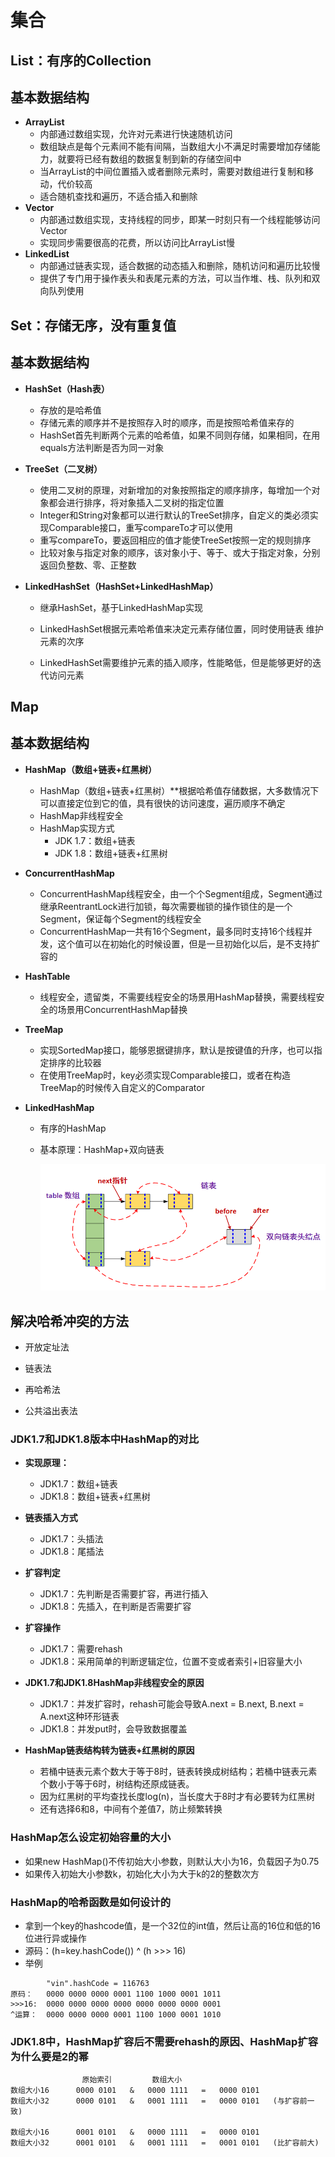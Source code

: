 # 集合

## List：有序的Collection

## 基本数据结构

- **ArrayList**
  - 内部通过数组实现，允许对元素进行快速随机访问
  - 数组缺点是每个元素间不能有间隔，当数组大小不满足时需要增加存储能力，就要将已经有数组的数据复制到新的存储空间中
  - 当ArrayList的中间位置插入或者删除元素时，需要对数组进行复制和移动，代价较高
  - 适合随机查找和遍历，不适合插入和删除
- **Vector**
  - 内部通过数组实现，支持线程的同步，即某一时刻只有一个线程能够访问Vector
  - 实现同步需要很高的花费，所以访问比ArrayList慢
- **LinkedList**
  - 内部通过链表实现，适合数据的动态插入和删除，随机访问和遍历比较慢
  - 提供了专门用于操作表头和表尾元素的方法，可以当作堆、栈、队列和双向队列使用



## Set：**存储无序，没有重复值**

## 基本数据结构

- **HashSet（Hash表）**

  - 存放的是哈希值
  - 存储元素的顺序并不是按照存入时的顺序，而是按照哈希值来存的
  - HashSet首先判断两个元素的哈希值，如果不同则存储，如果相同，在用equals方法判断是否为同一对象

- **TreeSet（二叉树）**

  - 使用二叉树的原理，对新增加的对象按照指定的顺序排序，每增加一个对象都会进行排序，将对象插入二叉树的指定位置
  - Integer和String对象都可以进行默认的TreeSet排序，自定义的类必须实现Comparable接口，重写compareTo才可以使用
  - 重写compareTo，要返回相应的值才能使TreeSet按照一定的规则排序
  - 比较对象与指定对象的顺序，该对象小于、等于、或大于指定对象，分别返回负整数、零、正整数

- **LinkedHashSet（HashSet+LinkedHashMap）**

  - 继承HashSet，基于LinkedHashMap实现

  - LinkedHashSet根据元素哈希值来决定元素存储位置，同时使用链表 维护元素的次序

  - LinkedHashSet需要维护元素的插入顺序，性能略低，但是能够更好的迭代访问元素

    

## Map

## 基本数据结构

- **HashMap（数组+链表+红黑树）**

  - HashMap（数组+链表+红黑树）**根据哈希值存储数据，大多数情况下可以直接定位到它的值，具有很快的访问速度，遍历顺序不确定
  - HashMap非线程安全
  - HashMap实现方式
    - JDK 1.7：数组+链表
    - JDK 1.8：数组+链表+红黑树

- **ConcurrentHashMap**

  - ConcurrentHashMap线程安全，由一个个Segment组成，Segment通过继承ReentrantLock进行加锁，每次需要枷锁的操作锁住的是一个Segment，保证每个Segment的线程安全
  - ConcurrentHashMap一共有16个Segment，最多同时支持16个线程并发，这个值可以在初始化的时候设置，但是一旦初始化以后，是不支持扩容的

- **HashTable**

  - 线程安全，遗留类，不需要线程安全的场景用HashMap替换，需要线程安全的场景用ConcurrentHashMap替换

- **TreeMap**

  - 实现SortedMap接口，能够恩据键排序，默认是按键值的升序，也可以指定排序的比较器
  - 在使用TreeMap时，key必须实现Comparable接口，或者在构造TreeMap的时候传入自定义的Comparator

- **LinkedHashMap**

  - 有序的HashMap

  - 基本原理：HashMap+双向链表

    ![avatar](pics/LinkedHashMap.png)

## 解决哈希冲突的方法

- 开放定址法

- 链表法
- 再哈希法
- 公共溢出表法



### JDK1.7和JDK1.8版本中HashMap的对比

- **实现原理：**
  - JDK1.7：数组+链表
  - JDK1.8：数组+链表+红黑树
- **链表插入方式**
  - JDK1.7：头插法
  - JDK1.8：尾插法

- **扩容判定**
  - JDK1.7：先判断是否需要扩容，再进行插入
  - JDK1.8：先插入，在判断是否需要扩容
- **扩容操作**
  - JDK1.7：需要rehash
  - JDK1.8：采用简单的判断逻辑定位，位置不变或者索引+旧容量大小



- **JDK1.7和JDK1.8HashMap非线程安全的原因**
  - JDK1.7：并发扩容时，rehash可能会导致A.next = B.next, B.next = A.next这种环形链表
  - JDK1.8：并发put时，会导致数据覆盖



- **HashMap链表结构转为链表+红黑树的原因**
  - 若桶中链表元素个数大于等于8时，链表转换成树结构；若桶中链表元素个数小于等于6时，树结构还原成链表。
  - 因为红黑树的平均查找长度log(n)，当长度大于8时才有必要转为红黑树
  - 还有选择6和8，中间有个差值7，防止频繁转换



### HashMap怎么设定初始容量的大小

- 如果new HashMap()不传初始大小参数，则默认大小为16，负载因子为0.75
- 如果传入初始大小参数k，初始化大小为大于k的2的整数次方



### HashMap的哈希函数是如何设计的

- 拿到一个key的hashcode值，是一个32位的int值，然后让高的16位和低的16位进行异或操作
- 源码：(h=key.hashCode()) ^ (h >>> 16)
- 举例

```
		"vin".hashCode = 116763
原码：   0000 0000 0000 0001 1100 1000 0001 1011
>>>16:  0000 0000 0000 0000 0000 0000 0000 0001
^运算：  0000 0000 0000 0001 1100 1000 0001 1010
```



### JDK1.8中，HashMap扩容后不需要rehash的原因、HashMap扩容为什么要是2**的幂**

					原始索引		 数组大小
	数组大小16		0000 0101	&	0000 1111	=	0000 0101
	数组大小32		0000 0101	&	0001 1111	=	0000 0101	(与扩容前一致)
	
	数组大小16		0001 0101	&	0000 1111	=	0000 0101
	数组大小32		0001 0101	&	0001 1111	=	0001 0101	(比扩容前大)
